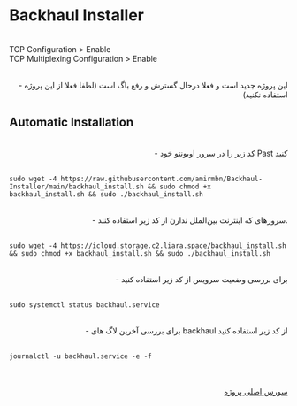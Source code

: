 # Backhaul Installer

<br>
TCP Configuration > Enable<br>
TCP Multiplexing Configuration > Enable<br>
<br>

<div align="right">

 - این پروژه جدید است و فعلا درحال گسترش و رفع باگ است (لطفا فعلا از این پروژه استفاده نکنید)

</div>
<div align="left">

## Automatic Installation

</div>
<div align="right">
<br>
 - کد زیر را در سرور اوبونتو خود Past کنید
<br><br>
</div>
<div align="left">

```
sudo wget -4 https://raw.githubusercontent.com/amirmbn/Backhaul-Installer/main/backhaul_install.sh && sudo chmod +x backhaul_install.sh && sudo ./backhaul_install.sh
```
</div>
<div align="right">
<br>
 - سرورهای که اینترنت بین‌الملل ندارن از کد زیر استفاده کنند.
<br><br>
</div>
<div align="left">
  
```
sudo wget -4 https://icloud.storage.c2.liara.space/backhaul_install.sh && sudo chmod +x backhaul_install.sh && sudo ./backhaul_install.sh
```
</div>
<div align="right">
<br>
 - برای بررسی وضعیت سرویس از کد زیر استفاده کنید
<br><br>
</div>
<div align="left">

```
sudo systemctl status backhaul.service
```
</div>
<div align="right">
<br>
 - برای بررسی آخرین لاگ های backhaul از کد زیر استفاده کنید
<br><br>
</div>
<div align="left">

```
journalctl -u backhaul.service -e -f
```
</div>
<div align="right">
<br><br>
<a href="https://github.com/Musixal/Backhaul" target="_blank">سورس اصلی پروژه</a>
</div>
